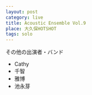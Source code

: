 ```yaml
---
layout: post
category: live
title: Acoustic Ensemble Vol.9
place: 大久保HOTSHOT
tags: solo
---
```


その他の出演者・バンド

* Cathy
* 千智
* 雅博
* 池永芽